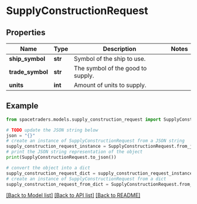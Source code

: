 # SupplyConstructionRequest


## Properties

Name | Type | Description | Notes
------------ | ------------- | ------------- | -------------
**ship_symbol** | **str** | Symbol of the ship to use. | 
**trade_symbol** | **str** | The symbol of the good to supply. | 
**units** | **int** | Amount of units to supply. | 

## Example

```python
from spacetraders.models.supply_construction_request import SupplyConstructionRequest

# TODO update the JSON string below
json = "{}"
# create an instance of SupplyConstructionRequest from a JSON string
supply_construction_request_instance = SupplyConstructionRequest.from_json(json)
# print the JSON string representation of the object
print(SupplyConstructionRequest.to_json())

# convert the object into a dict
supply_construction_request_dict = supply_construction_request_instance.to_dict()
# create an instance of SupplyConstructionRequest from a dict
supply_construction_request_from_dict = SupplyConstructionRequest.from_dict(supply_construction_request_dict)
```
[[Back to Model list]](../README.md#documentation-for-models) [[Back to API list]](../README.md#documentation-for-api-endpoints) [[Back to README]](../README.md)


